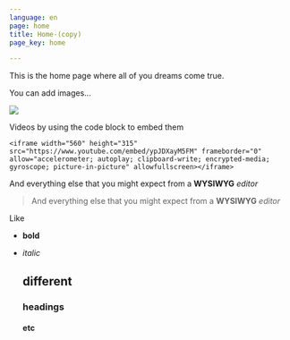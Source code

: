 ```yaml
---
language: en
page: home
title: Home-(copy)
page_key: home

---
```

This is the home page where all of you dreams come true.

You can add images...

![](/src/assets/images/mountain-peak.jpg)

Videos by using the code block to embed them

    <iframe width="560" height="315" src="https://www.youtube.com/embed/ypJDXayM5FM" frameborder="0" allow="accelerometer; autoplay; clipboard-write; encrypted-media; gyroscope; picture-in-picture" allowfullscreen></iframe>

And everything else that you might expect from a **WYSIWYG** _editor_

> And everything else that you might expect from a **WYSIWYG** _editor_

Like

* **bold**
* _italic_

  ## different

  ### headings

  #### etc